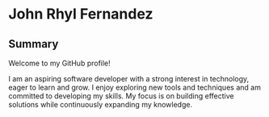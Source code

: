 # John Rhyl Fernandez

## Summary

Welcome to my GitHub profile!

I am an aspiring software developer with a strong interest in technology, eager to learn and grow. I enjoy exploring new tools and techniques and am committed to developing my skills. My focus is on building effective solutions while continuously expanding my knowledge.
